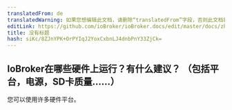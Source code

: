 ```yaml
---
translatedFrom: de
translatedWarning: 如果您想编辑此文档，请删除“translatedFrom”字段，否则此文档将再次自动翻译
editLink: https://github.com/ioBroker/ioBroker.docs/edit/master/docs/zh-cn/faq/_010_general/020_hardware.md
title: 没有标题
hash: siKc/8ZJnYPK+OrPYIqJ2YoxCxbnLJ4dnbPnY33ZjCk=
---
```

## IoBroker在哪些硬件上运行？有什么建议？ （包括平台，电源，SD卡质量......）
您可以使用许多硬件平台。